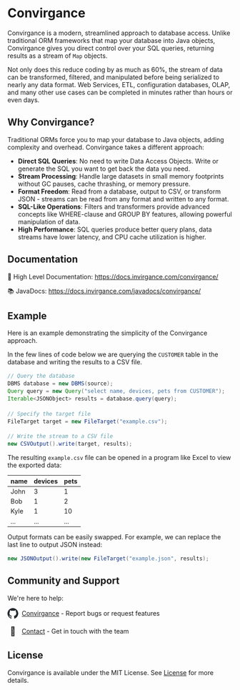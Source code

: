 # Convirgance

Convirgance is a modern, streamlined approach to database access. Unlike traditional 
ORM frameworks that map your database into Java objects, Convirgance gives you direct 
control over your SQL queries, returning results as a stream of `Map` objects.  


Not only does this reduce coding by as much as 60%, the stream of data can
be transformed, filtered, and manipulated before being serialized to nearly
any data format. Web Services, ETL, configuration databases, OLAP, and many other
use cases can be completed in minutes rather than hours or even days.

## Why Convirgance?

Traditional ORMs force you to map your database to Java objects, adding complexity and overhead. Convirgance takes a different approach:

- **Direct SQL Queries**: No need to write Data Access Objects. Write or generate the SQL you want to get back the data you need.
- **Stream Processing**: Handle large datasets in small memory footprints without GC pauses, cache thrashing, or memory pressure.
- **Format Freedom**: Read from a database, output to CSV, or transform JSON - streams can be read from any format and written to any format.
- **SQL-Like Operations**: Filters and transformers provide advanced concepts like WHERE-clause and GROUP BY features, allowing powerful manipulation of data.
- **High Performance**: SQL queries produce better query plans, data streams have lower latency, and CPU cache utilization is higher.

## Documentation

📑 High Level Documentation: https://docs.invirgance.com/convirgance/

📚 JavaDocs: https://docs.invirgance.com/javadocs/convirgance/

## Example

Here is an example demonstrating the simplicity of the
Convirgance approach.

In the few lines of code below we are querying the `CUSTOMER` table 
in the database and writing the results to a CSV file.

```java
// Query the database
DBMS database = new DBMS(source);
Query query = new Query("select name, devices, pets from CUSTOMER");
Iterable<JSONObject> results = database.query(query);

// Specify the target file
FileTarget target = new FileTarget("example.csv");

// Write the stream to a CSV file
new CSVOutput().write(target, results);
```

The resulting `example.csv` file can be opened in a program like Excel to view
the exported data:

| name | devices | pets |
|------|---------|------|
| John | 3       | 1    |
| Bob  | 1       | 2    |
| Kyle | 1       | 10   |
| ...  | ...     | ...  |

Output formats can be easily swapped. For example, we can replace the last
line to output JSON instead:

```java
new JSONOutput().write(new FileTarget("example.json", results);
```

## Community and Support

We're here to help:

<div style="display: flex; align-items: center; gap: 8px; margin-bottom: 16px">
 <img src="./images/github.png" width="24" height="24" style="display: flex; align-items: center; justify-content: center;">
 <div>
     <a href="https://github.com/InvirganceOpenSource/convirgance">Convirgance</a>
     <span>- Report bugs or request features</span>
 </div>
</div>

<div style="display: flex; align-items: center; gap: 8px; margin-bottom: 16px">
  <span style="display: flex; align-items: center; justify-content: center;font-size:20px; width: 24px; height: 24px">📑</span>
  <div>
    <a href="./#/contact.md">Contact</a>
    <span>- Get in touch with the team</span>
  </div>
</div>

## License

Convirgance is available under the MIT License. See [License](https://raw.githubusercontent.com/InvirganceOpenSource/convirgance/refs/heads/main/LICENSE.md) for more details.
